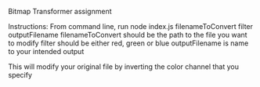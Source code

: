 Bitmap Transformer assignment

Instructions:
  From command line, run node index.js filenameToConvert filter outputFilename
  filenameToConvert should be the path to the file you want to modify
  filter should be either red, green or blue
  outputFilename is name to your intended output

This will modify your original file by inverting the color channel that you specify
